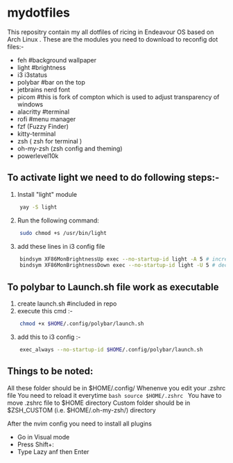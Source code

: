 # mydotfiles
This repositry contain my all dotfiles of ricing in Endeavour OS based on Arch Linux .
These are the modules you need to download to reconfig dot files:- 
   - feh #background  wallpaper
   - light #brightness
   - i3 i3status 
   - polybar #bar on the top
   - jetbrains nerd font 
   - picom #this is fork of compton which is used to adjust transparency of windows
   - alacritty #terminal  
   - rofi #menu manager
   - fzf (Fuzzy Finder)
   - kitty-terminal
   - zsh ( zsh for terminal )
   - oh-my-zsh (zsh config and theming)
   - powerlevel10k

## To activate light we need to do following steps:- 
1. Install "light" module
```bash
    yay -S light
```
2. Run the following command:
```bash
    sudo chmod +s /usr/bin/light
```
3. add these lines in i3 config file 
```bash
    bindsym XF86MonBrightnessUp exec --no-startup-id light -A 5 # increase screen brightness
    bindsym XF86MonBrightnessDown exec --no-startup-id light -U 5 # decrease screen brightness
```
## To polybar to Launch.sh file work as executable 
1. create launch.sh #included in repo 
2. execute this cmd :-  
```bash
    chmod +x $HOME/.config/polybar/launch.sh
```
3. add this to i3 config :- 
```bash
    exec_always --no-startup-id $HOME/.config/polybar/launch.sh
```
## Things to be noted:
All these folder should be in $HOME/.config/
Whenenve you edit your .zshrc file You need to reload it everytime 
    ```bash
        source $HOME/.zshrc
    ```
You have to move .zshrc file to $HOME directory
Custom folder should be in $ZSH_CUSTOM (i.e. $HOME/.oh-my-zsh/) directory 

After the nvim config you need to install all plugins
  - Go in Visual mode 
  - Press Shift+: 
  - Type Lazy anf then Enter
